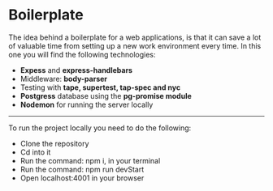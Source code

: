 # Boilerplate

The idea behind a boilerplate for a web applications, is that it can save a lot of valuable time from setting up a new work environment every time. In this one you will find the following technologies:

 * __Expess__ and __express-handlebars__
 * Middleware: __body-parser__
 * Testing with __tape, supertest, tap-spec and nyc__
 * __Postgress__ database using the __pg-promise module__
 * __Nodemon__ for running the server locally

***

To run the project locally you need to do the following:
* Clone the repository
* Cd into it
* Run the command: npm i, in your terminal
* Run the command: npm run devStart
* Open localhost:4001 in your browser
